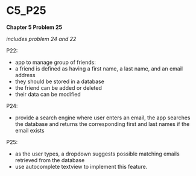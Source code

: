# C5_P25

**Chapter 5 Problem 25**

_includes problem 24 and 22_

P22:
- app to manage group of friends:
- a friend is defined as having a first name, a last name, and an email address
- they should be stored in a database
- the friend can be added or deleted
- their data can be modified

P24:
- provide a search engine where user enters an email, the app searches the database and returns the corresponding first and last names if the email exists

P25:
- as the user types, a dropdown suggests possible matching emails retrieved from the database
- use autocomplete textview to implement this feature. 
